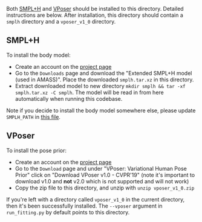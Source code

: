 Both [SMPL+H](https://mano.is.tue.mpg.de/) and [VPoser](https://github.com/nghorbani/human_body_prior) should be installed to this directory. Detailed instructions are below. After installation, this directory should contain a `smplh` directory and a `vposer_v1_0` directory.

## SMPL+H
To install the body model:
* Create an account on the [project page](https://mano.is.tue.mpg.de/)
* Go to the `Downloads` page and download the "Extended SMPL+H model (used in AMASS)". Place the downloaded `smplh.tar.xz` in this directory.
* Extract downloaded model to new directory `mkdir smplh && tar -xf smplh.tar.xz -C smplh`. The model will be read in from here automatically when running this codebase.

Note if you decide to install the body model somewhere else, please update `SMPLH_PATH` in [this file](../humor/body_model/utils.py).

## VPoser
To install the pose prior:
* Create an account on the [project page](https://smpl-x.is.tue.mpg.de/index.html)
* Go to the `Download` page and under "VPoser: Variational Human Pose Prior" click on "Download VPoser v1.0 - CVPR'19" (note it's important to download v1.0 and **not** v2.0 which is not supported and will not work)
* Copy the zip file to this directory, and unzip with `unzip vposer_v1_0.zip`

If you're left with a directory called `vposer_v1_0` in the current directory, then it's been successfully installed. The `--vposer` argument in `run_fitting.py` by default points to this directory.
